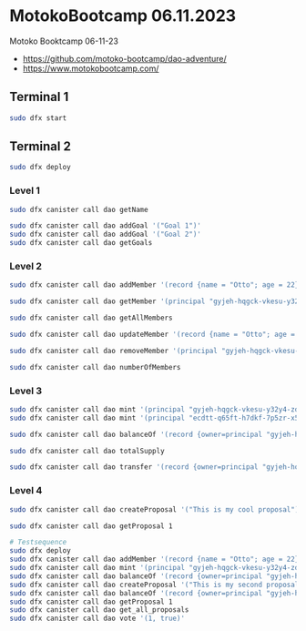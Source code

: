 # MotokoBootcamp 06.11.2023

Motoko Booktcamp 06-11-23 
 - https://github.com/motoko-bootcamp/dao-adventure/
 - https://www.motokobootcamp.com/

## Terminal 1
```bash
sudo dfx start
```

## Terminal 2
```bash
sudo dfx deploy
```

### Level 1
```bash
sudo dfx canister call dao getName
```

```bash
sudo dfx canister call dao addGoal '("Goal 1")'
sudo dfx canister call dao addGoal '("Goal 2")'
sudo dfx canister call dao getGoals 
```

### Level 2
```bash
sudo dfx canister call dao addMember '(record {name = "Otto"; age = 22})'
```

```bash
sudo dfx canister call dao getMember '(principal "gyjeh-hqgck-vkesu-y32y4-zdqsy-rwycd-pmhll-5cts7-z4dec-xvac3-3ae")'
```

```bash
sudo dfx canister call dao getAllMembers
```

```bash
sudo dfx canister call dao updateMember '(record {name = "Otto"; age = 22})'
```

```bash
sudo dfx canister call dao removeMember '(principal "gyjeh-hqgck-vkesu-y32y4-zdqsy-rwycd-pmhll-5cts7-z4dec-xvac3-3ae")'
```

```bash
sudo dfx canister call dao numberOfMembers
```

### Level 3
```bash
sudo dfx canister call dao mint '(principal "gyjeh-hqgck-vkesu-y32y4-zdqsy-rwycd-pmhll-5cts7-z4dec-xvac3-3ae", 100_000)'
sudo dfx canister call dao mint '(principal "ecdtt-q65ft-h7dkf-7p5zr-x522n-ogq67-wbcv2-6bd2j-vbqpv-udbzc-oqe", 250_000)'
```

```bash
sudo dfx canister call dao balanceOf '(record {owner=principal "gyjeh-hqgck-vkesu-y32y4-zdqsy-rwycd-pmhll-5cts7-z4dec-xvac3-3ae"})'
```

```bash
sudo dfx canister call dao totalSupply
```

```bash
sudo dfx canister call dao transfer '(record {owner=principal "gyjeh-hqgck-vkesu-y32y4-zdqsy-rwycd-pmhll-5cts7-z4dec-xvac3-3ae"; subaccount=null}, record {owner=principal "ecdtt-q65ft-h7dkf-7p5zr-x522n-ogq67-wbcv2-6bd2j-vbqpv-udbzc-oqe"; subaccount=null}, 5_000)'
```

### Level 4
```bash
sudo dfx canister call dao createProposal '("This is my cool proposal")'
```

```bash
sudo dfx canister call dao getProposal 1
```

``` bash
# Testsequence
sudo dfx deploy
sudo dfx canister call dao addMember '(record {name = "Otto"; age = 22})'
sudo dfx canister call dao mint '(principal "gyjeh-hqgck-vkesu-y32y4-zdqsy-rwycd-pmhll-5cts7-z4dec-xvac3-3ae", 100)'
sudo dfx canister call dao balanceOf '(record {owner=principal "gyjeh-hqgck-vkesu-y32y4-zdqsy-rwycd-pmhll-5cts7-z4dec-xvac3-3ae"})'
sudo dfx canister call dao createProposal '("This is my second proposal")'
sudo dfx canister call dao balanceOf '(record {owner=principal "gyjeh-hqgck-vkesu-y32y4-zdqsy-rwycd-pmhll-5cts7-z4dec-xvac3-3ae"})'
sudo dfx canister call dao getProposal 1
sudo dfx canister call dao get_all_proposals
sudo dfx canister call dao vote '(1, true)'



```
